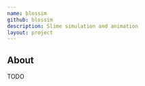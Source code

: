 ```yaml
---
name: blossim
github: blossim
description: Slime simulation and animation
layout: project
---
```


## About

TODO

